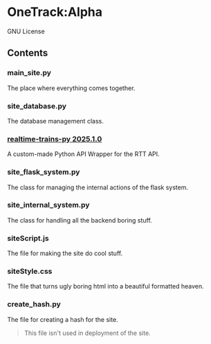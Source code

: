 # OneTrack:Alpha

GNU License

## Contents

### main_site.py 
The place where everything comes together.

### site_database.py
The database management class.

### [realtime-trains-py 2025.1.0](https://github.com/realtime-trains-lang/realtime-trains-py/tree/v2025.1.0)
A custom-made Python API Wrapper for the RTT API.

### site_flask_system.py
The class for managing the internal actions of the flask system.

### site_internal_system.py
The class for handling all the backend boring stuff.

### siteScript.js
The file for making the site do cool stuff.

### siteStyle.css
The file that turns ugly boring html into a beautiful formatted heaven.

### create_hash.py
The file for creating a hash for the site. 

> This file isn't used in deployment of the site. 